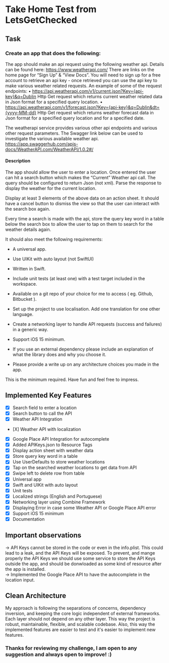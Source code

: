 # Take Home Test from LetsGetChecked
## Task

### Create an app that does the following:
The app should make an api request using the following weather api.
Details can be found here: https://www.weatherapi.com/
There are links on the home page for “Sign Up” & “View Docs”.
You will need to sign up for a free account to retrieve an api key - once retrieved you can use the api key to make various weather related requests.
An example of some of the request endpoints:
  • https://api.weatherapi.com/v1/current.json?Key={api-key}&q=Dublin
    Http Get request which returns current weather related data in Json format for a specified query location.
  • https://api.weatherapi.com/v1/forecast.json?Key={api-key}&q=Dublin&dt={yyyy-MM-dd} Http Get request which returns weather forecast data in Json format for a specified query location and for a specified date.
  
The weatherapi service provides various other api endpoints and various other request parameters. The Swagger link below can be used to investigate the various available weather api. https://app.swaggerhub.com/apis-docs/WeatherAPI.com/WeatherAPI/1.0.2#/

#### Description

The app should allow the user to enter a location. Once entered the user can hit a search button which makes the “Current” Weather api call. The query should be configured to return Json (not xml). Parse the response to display the weather for the current location.

Display at least 3 elements of the above data on an action sheet.
It should have a cancel button to dismiss the view so that the user can interact with the search box again.

Every time a search is made with the api, store the query key word in a table below the search box to allow the user to tap on them to search for the weather details again.

It should also meet the following requirements:
- A universal app.
- Use UIKit with auto layout (not SwiftUI)
- Written in Swift.
- Include unit tests (at least one) with a test target included in the workspace.
    
- Available on a git repo of your choice for me to access ( eg. Github, Bitbucket ).
- Set up the project to use localisation. Add one translation for one other language.
- Create a networking layer to handle API requests (success and failures) in a generic
way.
- Support iOS 15 minimum.
- If you use an external dependency please include an explanation of what the library
does and why you choose it.
- Please provide a write up on any architecture choices you made in the app.

This is the minimum required. Have fun and feel free to impress.

## Implemented Key Features
- [X] Search field to enter a location<br>
- [X] Search button to call the API<br>
- [X] Weather API Integration<br>
- [X] Weather API with localization<br>
- [X] Google Place API Integration for autocomplete<br>
- [X] Added APIKeys.json to Resource Tags 
- [X] Display action sheet with weather data<br>
- [X] Store query key word in a table <br>
- [X] Use UserDefaults to store weather locations 
- [X] Tap on the searched weather locations to get data from API <br>
- [X] Swipe left to delete row from table<br>
- [X] Universal app<br>
- [X] Swift and UIKit with auto layout<br>
- [X] Unit tests<br>
- [X] Localized strings (English and Portuguese)<br>
- [X] Networking layer using Combine Framework<br>
- [X] Displaying Error in case some Weather API or Google Place API error<br>
- [X] Support iOS 15 minimum<br>
- [X] Documentation<br>
 
## Important observations
-> API Keys cannot be stored in the code or even in the info.plist. This could lead to a leak, and the API Keys will be exposed. To prevent, and mange properly the API Keys we should use some service to store the API Keys outside the app, and should be donwloaded as some kind of resource after the app is installed.<br>
-> Implemented the Google Place API to have the autocomplete in the location input.<br>

## Clean Architecture
My approach is following the separations of concerns, dependency inversion, and keeping the core logic independent of external frameworks. Each layer should not depend on any other layer. This way the project is robust, maintainable, flexible, and scalable codebase. Also, this way the implemented features are easier to test and it's easier to implement new features. 

### Thanks for reviewing my challenge, I am open to any suggestion and always open to improve! :)


